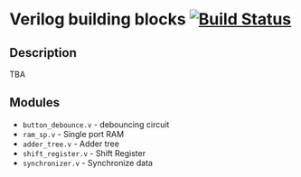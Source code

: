 # Verilog building blocks [![Build Status](https://travis-ci.org/mshr-h/verilog_building_block.svg)](https://travis-ci.org/mshr-h/verilog_building_block)

## Description

TBA

## Modules

- `button_debounce.v` - debouncing circuit
- `ram_sp.v` - Single port RAM
- `adder_tree.v` - Adder tree
- `shift_register.v` - Shift Register
- `synchronizer.v` - Synchronize data
